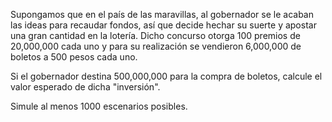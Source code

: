 Supongamos que en el país de las maravillas, al gobernador se le acaban las ideas para recaudar fondos, así que decide hechar su suerte y apostar una gran cantidad en la lotería.
Dicho concurso otorga 100 premios de 20,000,000 cada uno y para su realización se vendieron 6,000,000 de boletos a 500 pesos cada uno.

Si el gobernador destina 500,000,000 para la compra de boletos, calcule el valor esperado de dicha "inversión".

Simule al menos 1000 escenarios posibles.
